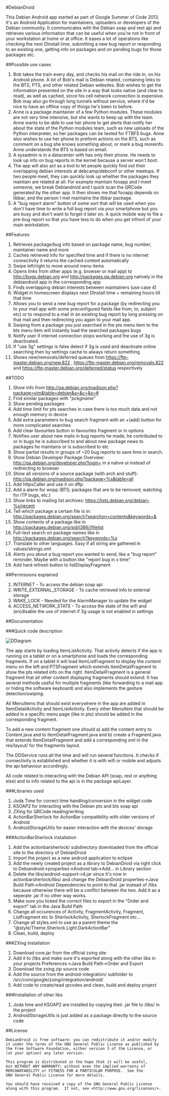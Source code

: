 #DebianDroid

This Debian Android app started as part of Google Summer of Code 2013. It's an Android Application for maintainers, uploaders or developers of the Debian community. It communicates with the Debian soap and rest api and retrieves various information that can be useful when you're not in front of your workstation at home or at office. It eases a lot of operations like checking the next DInstall time, submitting a new bug report or responding to an existing one, getting info on packages and on pending bugs for those packages etc. 

##Possible use cases

 1. Bob takes the train every day, and checks his mail on the ride in, on his Android phone. A lot of Bob's mail is Debian related, containing links to the BTS, PTS, and other related Debian websites. Bob wishes to get the information presented on the site in a way that looks native (and clear to read), as well as cached, since his cell network connection is expensive. Bob may also go through long tunnels without service, where it'd be nice to have an offline copy of things he's been to before.
 2. Anne is a package maintainer of a few Python modules. These modules are not very time intensive, but she wants to keep up with the team. Anne wants to be able to use her phone to get alerts that notify her about the state of the Python modules team, such as new uploads of the Python interpreter, so her packages can be tested for FTBFS bugs. Anne also wishes to use her phone to preform actions on the BTS, such as comment on a bug she knows something about, or mark a bug moreinfo. Anne understands the BTS is based on email.
 3. A sysadmin is in a datacenter with has only their phone. He needs to look up info on bug reports in the kernel because a server won't boot. 
 4. The app will also act as a tool to let people quickly find out their overlapping debian interests at debcamp/debconf or other meetups. If two people meet, they can quickly look up whether the packages they maintain are related at all. For example  maintain fooapp and I meet someone, we break Debiandroid and I quick scan the QRCode generated by the other app. It then shows me that fooapp depends on libbar, and the person I met maintains the libbar package.
 5. A "bug report alarm" button of some sort that will be used when you don't have time to write a full bug report via your smartphone but you are busy and don't want to forget it later on. A quick mobile way to file a pre-bug report so that you have less to do when you get infront of your main workstation.

##Features

 1. Retrieves package/bug info based on package name, bug number, maintainer name and more
 2. Caches retrieved info for specified time and if there is no internet connectivity it returns the cached content automatically
 3. Swipe left/right to move around menu items
 4. Opens links from other apps (e.g. browser or mail app) to http://bugs.debian.org and http://packages.qa.debian.org natively in the debiandroid app in the corresponding app 
 5. Finds overlapping debian interests between maintainers (use case 4)
 6. Widget in homescreen displays next DInstall time + remaining hours till that time
 7. Allows you to send a new bug report for a package (by redirecting you to your mail app with some preconfigured fields like from, to, subject etc) or to respond to a mail in an existing bug report by long pressing on that mail and then redirecting you again to your mail app.
 9. Swiping from a package you just searched in the pts menu item to the bts menu item will instantly load the searched packages bugs
 10. Notify user if internet connection stops working and the use of 3g is deactivated.
 11. If "use 3g" settings is false detect if 3g is used and deactivate online searching then by settings cache to always return something
 12. Shows new/removals/deferred queues from https://ftp-master.debian.org/new.822 , https://ftp-master.debian.org/removals.822 and https://ftp-master.debian.org/deferred/status respectively

##TODO
 
 1. Show info from http://qa.debian.org/madison.php?package=vim&table=debian&a=&c=&s=#
 2. Find similar packages with "*pckgname*"
 3. Show pending packages
 4. Add time limit for pts searches in case there is too much data and not enough memory in device
 5. Add extra parameters to bug search fragment with an +(add) button for more complicated searches
 6. Add clear favourites button in favourites fragment or in options
 7. Notifies user about new mails in bug reports he made, he contributed to or in bugs he is subscribed to and about new package news to packages he maintains or is subscribed to etc
 8. Show partial results in groups of ~20 bug reports to save time in search.
 9. Show Debian Developer Package Overview: http://qa.debian.org/developer.php?login= in a native ui instead of redirecting to browser
 10. Show all versions of a source package (with arch and stuff): http://qa.debian.org/madison.php?package=%s&table=all
 11. Add httpsCaller and use it on dftp
 12. Add a alarm for wnpp (BTS; packages that are to be removed; watching for ITP bugs, etc.)
 13. Show links to mailing list archives: https://lists.debian.org/debian-%s/recent
 14. Tell which package a certain file is in: http://packages.debian.org/search?searchon=contents&keywords=&
 15. Show contents of a package like in http://packages.debian.org/sid/i386//filelist
 16. Full-text search on package names like in http://packages.debian.org/search?keywords=%s
 17. Translate to other languages. Easy if all string are gathered in values/strings.xml
 18. Alerts you about a bug report you wanted to send, like a "bug report" reminder. Maybe with a button like "report bug in x time"
 19. Add hard refresh button to listDisplayFragment

##Permissions explained

 1. INTERNET - To access the debian soap api
 2. WRITE_EXTERNAL_STORAGE - To cache retrieved info to external storage
 3. WAKE_LOCK - Needed for the AlarmManager to update the widget
 4. ACCESS_NETWORK_STATE - To access the state of the wifi and (en)disable the use of internet if 3g usage is not enabled in settings

##Documentation

###Quick code description

![DDiagram](https://raw.github.com/uberspot/DebianDroid/master/DDDiagram.png "DebianDroid Flow Diagram")

The app starts by loading ItemListActivity. That activity detects if the app is running on a tablet or on a smartphone and loads the corresponding fragments. If on a tablet it will load ItemListFragment to display the content menu on the left and PTSFragment which extends ItemDetailFragment to show the pts related info on the right. ItemDetailFragment is a general fragment that all other content displaying fragments should extend. It has several methods useful for multiple fragments (like forwarding to a mail app or hiding the software keyboard) and also implements the gesture detection/swiping. 

All MenuItems that should exist everywhere in the app are added in ItemDetailActivity and ItemListActivity. Every other MenuItem that should be added in a specific menu page (like in pts) should be added in the corresponding fragment. 

To add a new content fragment one should a) add the content entry to Content.java and to ItemDetailFragment.java and b) create a Fragment.java that extends ItemDetailFragment and add a corresponding xml in the res/layout/ for the fragments layout. 

The DDService runs all the time and will run several functions. It checks if connectivity is established and whether it is with wifi or mobile and adjusts the api behaviour accordingly.

All code related to interacting with the Debian API (soap, rest or anything else) and to info related to the api is in the package apiLayer. 

###Libraries used

 1. Joda Time for correct time handling/conversion in the widget code
 2. KSOAP2 for interacting with the Debian pts and bts soap api
 3. ZXing for QRCode reading/writing
 4. ActionBarSherlock for ActionBar compatibility with older versions of Android
 5. AndroidStorageUtils for easier interaction with the devices' storage

###ActionBarSherlock installation

 1. Add the actionbarsherlock/ subdirectory downloaded from the official site to the directory of DebianDroid
 2. Import the project as a new android application to eclipse
 3. Add the newly created project as a library to DebianDroid via right click to Debiandroid->properties->Android tab->Add... in Library section
 4. Delete the libs/android-support-v4.jar since it's now in actionbarsherlock/libs/ and change the DebianDroid properties->Java Build Path->Android Dependencies to point to that .jar instead of /libs because otherwise there will be a conflict between the two. Add it as a seperate .jar if no other way works.
 5. Make sure you ticked the correct files to export in the "Order and export" tab in the Java Build Path
 6. Change all occurences of Activity, FragmentActivity, Fragment, ListFragment etc to SherlockActivity, SherlockFragment etc...
 7. Change all styles.xml to use as a parent theme the "@style/Theme.Sherlock.Light.DarkActionBar"
 8. Clean, build, deploy

###ZXing installation

 1. Download core.jar from the official zxing site
 2. Add it to /libs and make sure it's exported along with the other libs in your projects Preferences->Java Build Path->Order and Export
 3. Download the zxing.zip source code
 4. Add the source from the android-integration/ subfolder to /src/com/google/zxing/integration/android/ 
 5. Add code to create/read qrcodes and clean, build and deploy project

###Installation of other libs

 1. Joda time and KSOAP2 are installed by copying their .jar file to /libs/ in the project
 2. AndroidStorageUtils is just added as a package directly to the source code

##License

    DebianDroid is free software: you can redistribute it and/or modify
    it under the terms of the GNU General Public License as published by
    the Free Software Foundation, either version 3 of the License, or
    (at your option) any later version.
    
    This program is distributed in the hope that it will be useful,
    but WITHOUT ANY WARRANTY; without even the implied warranty of
    MERCHANTABILITY or FITNESS FOR A PARTICULAR PURPOSE.  See the
    GNU General Public License for more details.
    
    You should have received a copy of the GNU General Public License
    along with this program.  If not, see <http://www.gnu.org/licenses/>.
